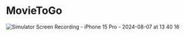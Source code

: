 # MovieToGo

![Simulator Screen Recording - iPhone 15 Pro - 2024-08-07 at 13 40 16](https://github.com/user-attachments/assets/dfeeba0d-f9f0-46b1-9138-0385119dd268)
